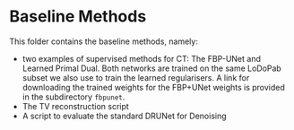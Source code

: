 # Baseline Methods

This folder contains the baseline methods, namely:

- two examples of supervised methods for CT: The FBP-UNet and Learned Primal Dual. Both networks are trained on the same LoDoPab subset we also use to train the learned regularisers. A link for downloading the trained weights for the FBP+UNet weights is provided in the subdirectory `fbpunet`.
- The TV reconstruction script
- A script to evaluate the standard DRUNet for Denoising